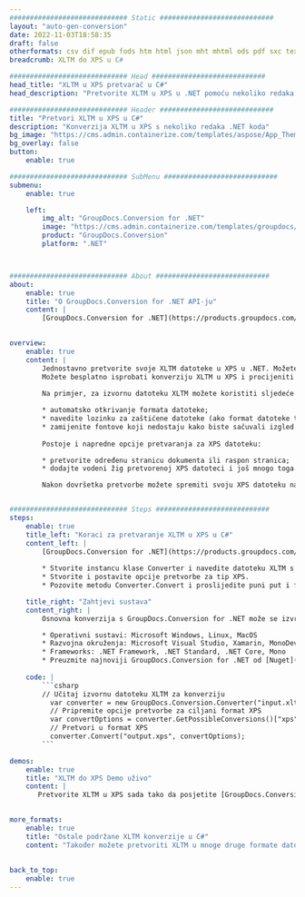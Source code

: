 ```yaml
---
############################# Static ############################
layout: "auto-gen-conversion"
date: 2022-11-03T18:58:35
draft: false
otherformats: csv dif epub fods htm html json mht mhtml ods pdf sxc tex tsv xlam xls xlsb xlsm xlsx xlt xltm xltx xml xps
breadcrumb: XLTM do XPS u C#

############################# Head ############################
head_title: "XLTM u XPS pretvarač u C#"
head_description: "Pretvorite XLTM u XPS u .NET pomoću nekoliko redaka koda. Koristite GroupDocs Document Conversion API za pretvaranje preko 160 formata datoteka."

############################# Header ############################
title: "Pretvori XLTM u XPS u C#"
description: "Konverzija XLTM u XPS s nekoliko redaka .NET koda"
bg_image: "https://cms.admin.containerize.com/templates/aspose/App_Themes/V3/images/bg/header1.png"
bg_overlay: false
button:
    enable: true

############################# SubMenu ############################
submenu:
    enable: true

    left:
        img_alt: "GroupDocs.Conversion for .NET"
        image: "https://cms.admin.containerize.com/templates/groupdocs/images/product-logos/90x90-noborder/groupdocs-conversion-net.png"
        product: "GroupDocs.Conversion"
        platform: ".NET"



############################# About ############################
about:
    enable: true
    title: "O GroupDocs.Conversion for .NET API-ju"
    content: |
        [GroupDocs.Conversion for .NET](https://products.groupdocs.com/conversion/net/) može se koristiti za pretvaranje Microsoft Worda, Excela, PowerPointa, PDF-a, Visio i drugih formata. GroupDocs.Conversion je samostalni API koji je prikladan za pozadinske i interne sustave gdje su potrebne visoke performanse. Ne ovisi o softveru poput Microsofta ili Open Officea.
    

overview:
    enable: true
    content: |
        Jednostavno pretvorite svoje XLTM datoteke u XPS u .NET. Možete koristiti samo nekoliko C# linija koda na bilo kojoj platformi po vašem izboru kao što su - Windows, Linux, macOS.
        Možete besplatno isprobati konverziju XLTM u XPS i procijeniti kvalitetu rezultata konverzije. Uz jednostavne scenarije konverzije datoteka, možete isprobati naprednije opcije za učitavanje izvorne XLTM datoteke i za spremanje izlaznog XPS rezultata. 
        
        Na primjer, za izvornu datoteku XLTM možete koristiti sljedeće opcije učitavanja:

        * automatsko otkrivanje formata datoteke;
        * navedite lozinku za zaštićene datoteke (ako format datoteke to podržava);
        * zamijenite fontove koji nedostaju kako biste sačuvali izgled dokumenta.
        
        Postoje i napredne opcije pretvaranja za XPS datoteku:

        * pretvorite određenu stranicu dokumenta ili raspon stranica;
        * dodajte vodeni žig pretvorenoj XPS datoteci i još mnogo toga.

        Nakon dovršetka pretvorbe možete spremiti svoju XPS datoteku na lokalnu stazu datoteke ili bilo koju pohranu treće strane kao što su FTP, Amazon S3, Google Drive, Dropbox itd. Imajte na umu - da pretvorite XLTM u {{ TO}} nema potrebe za instaliranjem bilo kakvog dodatnog softvera - poput MS Officea, Open Officea, Adobe Acrobat Readera itd.


############################# Steps ############################
steps:
    enable: true
    title_left: "Koraci za pretvaranje XLTM u XPS u C#"
    content_left: |
        [GroupDocs.Conversion for .NET](https://products.groupdocs.com/conversion/net/) programerima olakšava pretvaranje XLTM datoteke u XPS s nekoliko redaka koda.
        
        * Stvorite instancu klase Converter i navedite datoteku XLTM s punim putem
        * Stvorite i postavite opcije pretvorbe za tip XPS.
        * Pozovite metodu Converter.Convert i proslijedite puni put i format (XPS) kao parametar

    title_right: "Zahtjevi sustava"
    content_right: |
        Osnovna konverzija s GroupDocs.Conversion for .NET može se izvršiti u samo nekoliko jednostavnih koraka. Naši API-ji podržani su na svim glavnim platformama i operativnim sustavima. Prije izvršavanja koda u nastavku, provjerite imate li sljedeće preduvjete instalirane na vašem sustavu.

        * Operativni sustavi: Microsoft Windows, Linux, MacOS
        * Razvojna okruženja: Microsoft Visual Studio, Xamarin, MonoDevelop
        * Frameworks: .NET Framework, .NET Standard, .NET Core, Mono
        * Preuzmite najnoviji GroupDocs.Conversion for .NET od [Nuget](https://www.nuget.org/packages/groupdocs.conversion)
         
    code: |
        ```csharp    
        // Učitaj izvornu datoteku XLTM za konverziju
          var converter = new GroupDocs.Conversion.Converter("input.xltm");
          // Pripremite opcije pretvorbe za ciljani format XPS
          var convertOptions = converter.GetPossibleConversions()["xps"].ConvertOptions;
          // Pretvori u format XPS
          converter.Convert("output.xps", convertOptions);
        ```

demos:
    enable: true
    title: "XLTM do XPS Demo uživo"
    content: |
       Pretvorite XLTM u XPS sada tako da posjetite [GroupDocs.Conversion App](https://products.groupdocs.app/conversion/family) web mjesto. Online demo ima sljedeće prednosti
          

more_formats:
    enable: true
    title: "Ostale podržane XLTM konverzije u C#"
    content: "Također možete pretvoriti XLTM u mnoge druge formate datoteka. Pogledajte popis u nastavku."
       
       
back_to_top:
    enable: true
---
```

